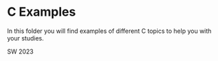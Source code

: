 # C Examples

In this folder you will find examples of different C topics to help you with your studies.

SW 2023
